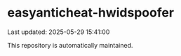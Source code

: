 # easyanticheat-hwidspoofer

Last updated: 2025-05-29 15:41:00

This repository is automatically maintained.
